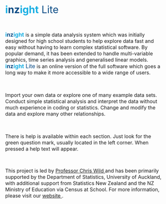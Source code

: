 <font size = "6" color = "18afe3"><b>i<font color = "094b85">nz</font>ight</b>
<font color = "094b85">Lite</font></b></font>

<font size = "3">

<br>

<font size = "4" color = "18afe3"><b>i<font color = "094b85">nz</font>ight</b></font> is a simple data analysis system which was initially designed for high school students to help explore data fast and easy without having to learn complex statistical software. By popular demand, it has been extended to handle multi-variable graphics, time series analysis and generalised linear models. <font size = "4" color = "18afe3"><b>i<font color = "094b85">nz</font>ight</b>
<font color = "094b85">Lite</font></b></font> is an online version of the full software which goes a long way to make it more accessible to a wide range of users. 

<br>

Import your own data or explore one of many example data sets. Conduct simple 
statistical analysis and interpret the data without much experience in coding or statistics. Change and modify the data and explore many other relationships.

<br>

There is help is available within each section. Just look for the green question mark, usually located in the left corner. When pressed a help text will appear.

<br>

This project is led by <a href = "http://stat.auckland.ac.nz/~wild">Professor Chris Wild </a> and has been primarily supported by the Department of Statistics, University of Auckland, with additional support from Statistics New Zealand and the NZ Ministry of Education via Census at School. For more information, please visit our <a href = "http://stat.auckland.ac.nz/~wild/iNZight"> website </a>.
<br>
<br>
</font>

